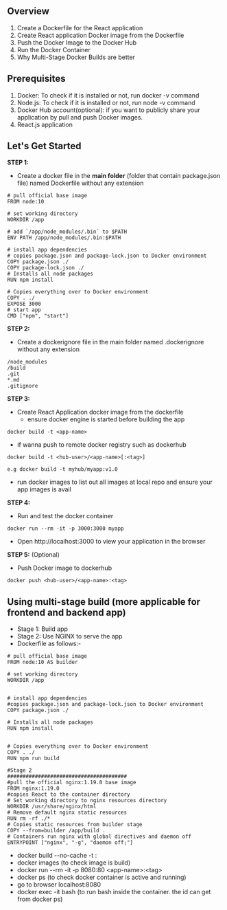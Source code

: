 ## Overview
1. Create a Dockerfile for the React application
2. Create React application Docker image from the Dockerfile
3. Push the Docker Image to the Docker Hub
4. Run the Docker Container
5. Why Multi-Stage Docker Builds are better

## Prerequisites
1. Docker: To check if it is installed or not, run docker -v command
2. Node.js: To check if it is installed or not, run node -v command
3. Docker Hub account(optional): if you want to publicly share your application by pull and push Docker images.
4. React.js application

## Let's Get Started

**STEP 1:**
- Create a docker file in the **main folder** (folder that contain package.json file) named Dockerfile without any extension
```
# pull official base image
FROM node:10

# set working directory
WORKDIR /app

# add `/app/node_modules/.bin` to $PATH
ENV PATH /app/node_modules/.bin:$PATH

# install app dependencies
# copies package.json and package-lock.json to Docker environment
COPY package.json ./
COPY package-lock.json ./
# Installs all node packages
RUN npm install 

# Copies everything over to Docker environment
COPY . ./
EXPOSE 3000
# start app
CMD ["npm", "start"]
```

**STEP 2:**
- Create a dockerignore file in the main folder named .dockerignore without any extension
```
/node_modules
/build
.git
*.md
.gitignore
```

**STEP 3:**
- Create React Application docker image from the dockerfile
  - ensure docker engine is started before building the app
```
docker build -t <app-name>
```
  - if wanna push to remote docker registry such as dockerhub
```
docker build -t <hub-user>/<app-name>[:<tag>]

e.g docker build -t myhub/myapp:v1.0
```
- run docker images to list out all images at local repo and ensure your app images is avail

**STEP 4:**
- Run and test the docker container
```
docker run --rm -it -p 3000:3000 myapp
```
- Open http://localhost:3000 to view your application in the browser

**STEP 5:** (Optional)
- Push Docker image to dockerhub
```
docker push <hub-user>/<app-name>:<tag>
```

## Using multi-stage build (more applicable for frontend and backend app)
- Stage 1: Build app
- Stage 2: Use NGINX to serve the app
- Dockerfile as follows:-
```
# pull official base image
FROM node:10 AS builder

# set working directory
WORKDIR /app


# install app dependencies
#copies package.json and package-lock.json to Docker environment
COPY package.json ./

# Installs all node packages
RUN npm install 


# Copies everything over to Docker environment
COPY . ./
RUN npm run build

#Stage 2
#######################################
#pull the official nginx:1.19.0 base image
FROM nginx:1.19.0
#copies React to the container directory
# Set working directory to nginx resources directory
WORKDIR /usr/share/nginx/html
# Remove default nginx static resources
RUN rm -rf ./*
# Copies static resources from builder stage
COPY --from=builder /app/build .
# Containers run nginx with global directives and daemon off
ENTRYPOINT ["nginx", "-g", "daemon off;"]

```
- docker build --no-cache -t <app-name>:<tag>
- docker images (to check image is build)
- docker run --rm -it -p 8080:80 \<app-name>:\<tag>
- docker ps (to check docker container is active and running)
- go to browser localhost:8080
- docker exec -it <container id> bash (to run bash inside the container. the id can get from docker ps)
